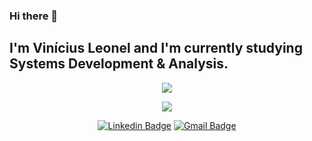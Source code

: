 ### Hi there 👋

## I'm Vinícius Leonel and I'm currently studying Systems Development & Analysis. 

<p align="center">
  <img align="center" src="https://github-readme-stats.vercel.app/api?username=viniciusleonel&show_icons=true&theme=tokyonight"> 
</p>

<p align="center">
  <img align="center" src="https://github-readme-stats.vercel.app/api/top-langs/?username=viniciusleonel&layout=compact&theme=tokyonight"> 
</p>

<p align="center">
<a href="https://www.linkedin.com/in/viniciuslps/" target="blank"><img alt="Linkedin Badge" src="https://img.shields.io/badge/-Vinicius%20Leonel%20-00BFFF?style=flat-square&logo=Linkedin&logoColor=white&link=https://www.linkedin.com/in/viniciuslps/"/></a>
<a href="viniciuslps.cms@gmail.com" target="blank"><img alt="Gmail Badge" src="https://img.shields.io/badge/-viniciuslps.cms@gmail.com-DC143C?style=flat-square&logo=Gmail&logoColor=white&link=mailto:muttiyuri@gmail.com"/></a>
</p>
<!-- 
<picture>
  <source
    media="(prefers-color-scheme: dark)" srcset="github-snake-dark.svg"
      https://raw.githubusercontent.com/viniciusleonel/snk/output/github-contribution-grid-snake-dark.svg
    "
  />
     
  <img
    alt="github contribution grid snake animation"
    src="https://raw.githubusercontent.com/viniciusleonel/snk/output/github-contribution-grid-snake.svg"
  />
</picture>

outro tema favorito = tokyonight

**viniciusleonel/viniciusleonel** is a ✨ _special_ ✨ repository because its `README.md` (this file) appears on your GitHub profile.

Here are some ideas to get you started:

- 🔭 I’m currently working on ...
- 🌱 I’m currently learning ...
- 👯 I’m looking to collaborate on ...
- 🤔 I’m looking for help with ...
- 💬 Ask me about ...
- 📫 How to reach me: ...
- 😄 Pronouns: ...
- ⚡ Fun fact: ...
-->
